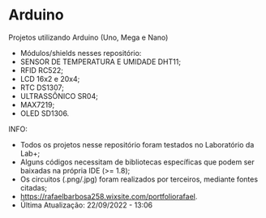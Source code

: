 # Arduino
Projetos utilizando Arduino (Uno, Mega e Nano)
- Módulos/shields nesses repositório:
- SENSOR DE TEMPERATURA E UMIDADE DHT11;
- RFID RC522;
- LCD 16x2 e 20x4;
- RTC DS1307;
- ULTRASSÔNICO SR04;
- MAX7219;
- OLED SD1306.

INFO:
- Todos os projetos nesse repositório foram testados no Laboratório da Lab+;
- Alguns códigos necessitam de bibliotecas específicas que podem ser baixadas na própria IDE (>= 1.8);
- Os circuitos (.png/.jpg) foram realizados por terceiros, mediante fontes citadas;
- https://rafaelbarbosa258.wixsite.com/portfoliorafael.
- Última Atualização: 22/09/2022 - 13:06
